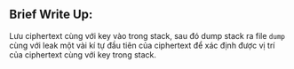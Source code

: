 ## Brief Write Up:
Lưu ciphertext cùng với key vào trong stack, sau đó dump stack ra file `dump` cùng với leak một vài kí tự đầu tiên của ciphertext để xác định được vị trí của ciphertext cùng với key trong stack.